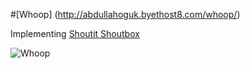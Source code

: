 #[Whoop] (http://abdullahoguk.byethost8.com/whoop/)

Implementing [Shoutit Shoutbox](https://www.youtube.com/watch?v=WUpQ2b3Jb-A&list=PLKpq8J-RLe0reFDq6Hj5nl00qBUwMQh8C)
    
![Whoop](https://i.imgur.com/kn8jBlB.png)
